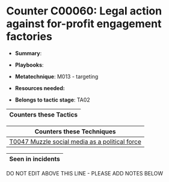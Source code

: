 # Counter C00060: Legal action against for-profit engagement factories

* **Summary**: 

* **Playbooks**: 

* **Metatechnique**: M013 - targeting

* **Resources needed:** 

* **Belongs to tactic stage**: TA02


| Counters these Tactics |
| ---------------------- |



| Counters these Techniques |
| ------------------------- |
| [T0047 Muzzle social media as a political force](../techniques/T0047.md) |



| Seen in incidents |
| ----------------- |


DO NOT EDIT ABOVE THIS LINE - PLEASE ADD NOTES BELOW